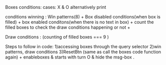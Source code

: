 Boxes conditions: 
cases: X & O alternatively print 

conditions winning :
Win patterns(8) + Box disabled conditions(when box is filled) + box enabled conditons(when there is no text in box) + count the filled boxes to check the draw conditions happening or not  +  

Draw conditions : 
(counting of filled boxes === 9 ) 


Steps to follow in code: 
1)accessing boxes through the query selector 
2)win patterns, draw conditions
3)ResetBtn (same as call the boxes code function again) + enableboxes & starts with turn O & hide the msg-box .
